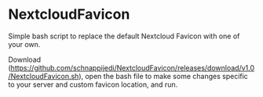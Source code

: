 # NextcloudFavicon
Simple bash script to replace the default Nextcloud Favicon with one of your own.

Download (https://github.com/schnappijedi/NextcloudFavicon/releases/download/v1.0/NextcloudFavicon.sh), open the bash file to make some changes specific to your server and custom favicon location, and run. 
